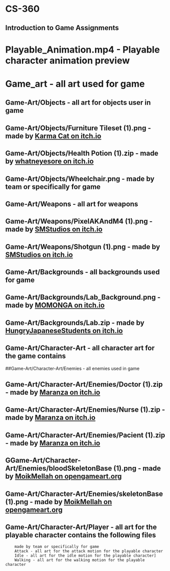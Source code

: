 # CS-360
## Introduction to Game Assignments

# Playable_Animation.mp4 - Playable character animation preview 
# Game_art - all art used for game
## Game-Art/Objects - all art for objects user in game
## Game-Art/Objects/Furniture Tileset (1).png - made by [Karma Cat on itch.io](https://karma-kat.itch.io)
## Game-Art/Objects/Health Potion (1).zip - made by [whatneyesore on itch.io](https://whatneyesore.itch.io)
## Game-Art/Objects/Wheelchair.png -  made by team or specifically for game
## Game-Art/Weapons - all art for weapons 
## Game-Art/Weapons/PixelAKAndM4 (1).png - made by [SMStudios on itch.io](https://simon-develop.itch.io)
## Game-Art/Weapons/Shotgun (1).png - made by [SMStudios on itch.io](https://simon-develop.itch.io)
## Game-Art/Backgrounds - all backgrounds used for game
## Game-Art/Backgrounds/Lab_Background.png - made by [MOMONGA on itch.io](https://itch.io/profile/momongaa)
## Game-Art/Backgrounds/Lab.zip - made by [HungryJapaneseStudents on itch.io](https://hungryjapanesestudents.itch.io)
## Game-Art/Character-Art - all character art for the game contains
##Game-Art/Character-Art/Enemies - all enemies used in game
## Game-Art/Character-Art/Enemies/Doctor (1).zip - made by [Maranza on itch.io](https://maranza.itch.io)
## Game-Art/Character-Art/Enemies/Nurse (1).zip - made by [Maranza on itch.io](https://maranza.itch.io)
## Game-Art/Character-Art/Enemies/Pacient (1).zip - made by [Maranza on itch.io](https://maranza.itch.io)
## GGame-Art/Character-Art/Enemies/bloodSkeletonBase (1).png - made by [MoikMellah on opengameart.org](https://opengameart.org/content/mv-platformer-skeleton)
## Game-Art/Character-Art/Enemies/skeletonBase (1).png - made by [MoikMellah on opengameart.org](https://opengameart.org/content/mv-platformer-skeleton)


 
  
## Game-Art/Character-Art/Player - all art for the playable character contains the following files
        
        made by team or specifically for game
        Attack - all art for the attack motion for the playable character 
        Idle - all art for the idle motion for the playable character]
        Walking - all art for the walking motion for the playable character






